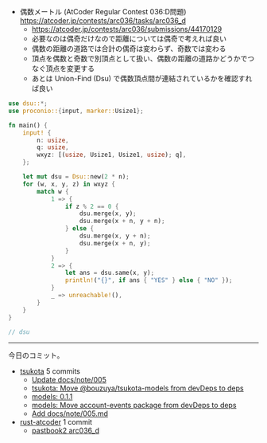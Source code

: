 - 偶数メートル (AtCoder Regular Contest 036:D問題) <https://atcoder.jp/contests/arc036/tasks/arc036_d>
  - <https://atcoder.jp/contests/arc036/submissions/44170129>
  - 必要なのは偶奇だけなので距離については偶奇で考えれば良い
  - 偶数の距離の道路では合計の偶奇は変わらず、奇数では変わる
  - 頂点を偶数と奇数で別頂点として扱い、偶数の距離の道路かどうかでつなぐ頂点を変更する
  - あとは Union-Find (Dsu) で偶数頂点間が連結されているかを確認すれば良い

```rust
use dsu::*;
use proconio::{input, marker::Usize1};

fn main() {
    input! {
        n: usize,
        q: usize,
        wxyz: [(usize, Usize1, Usize1, usize); q],
    };

    let mut dsu = Dsu::new(2 * n);
    for (w, x, y, z) in wxyz {
        match w {
            1 => {
                if z % 2 == 0 {
                    dsu.merge(x, y);
                    dsu.merge(x + n, y + n);
                } else {
                    dsu.merge(x, y + n);
                    dsu.merge(x + n, y);
                }
            }
            2 => {
                let ans = dsu.same(x, y);
                println!("{}", if ans { "YES" } else { "NO" });
            }
            _ => unreachable!(),
        }
    }
}

// dsu
```

---

今日のコミット。

- [tsukota](https://github.com/bouzuya/tsukota) 5 commits
  - [Update docs/note/005](https://github.com/bouzuya/tsukota/commit/5065c06ebded61f600f3fa24864b8017617e7408)
  - [tsukota: Move @bouzuya/tsukota-models from devDeps to deps](https://github.com/bouzuya/tsukota/commit/7fac9a147d91197f603b36f4981e5a904ca05b61)
  - [models: 0.1.1](https://github.com/bouzuya/tsukota/commit/e5b8a408c5c002744e10416269b4ba8bfe439b24)
  - [models: Move account-events package from devDeps to deps](https://github.com/bouzuya/tsukota/commit/69e7a2929110123e6cb67f1a92753fc40b2a3d06)
  - [Add docs/note/005.md](https://github.com/bouzuya/tsukota/commit/9f9b0e8a27798b27fffd65029ad294834129f7d9)
- [rust-atcoder](https://github.com/bouzuya/rust-atcoder) 1 commit
  - [pastbook2 arc036_d](https://github.com/bouzuya/rust-atcoder/commit/fe8fbe5caf2f8e6ad687aa853d2933c16f8efdb9)
